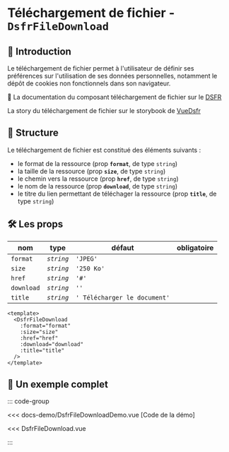 # Téléchargement de fichier - `DsfrFileDownload`

## 🌟 Introduction

Le téléchargement de fichier permet à l'utilisateur de définir ses préférences sur l'utilisation de ses données personnelles, notamment le dépôt de cookies non fonctionnels dans son navigateur.

🏅 La documentation du composant téléchargement de fichier sur le [DSFR](https://www.systeme-de-design.gouv.fr/elements-d-interface/composants/telechargement-de-fichier)

<VIcon name="vi-file-type-storybook" /> La story du téléchargement de fichier sur le storybook de [VueDsfr](https://vue-dsfr.netlify.app/?path=/docs/composants-dsfrfiledownload--docs)

## 📐 Structure

Le téléchargement de fichier est constitué des éléments suivants :

- le format de la ressource (prop **`format`**, de type `string`)
- la taille de la ressource (prop **`size`**, de type `string`)
- le chemin vers la ressource (prop **`href`**, de type `string`)
- le nom de la ressource (prop **`download`**, de type `string`)
- le titre du lien permettant de téléchager la ressource (prop **`title`**, de type `string`)

## 🛠️ Les props

|  nom                    |   type        |  défaut                      | obligatoire |
| ----------------------- | ---------     | ---------------------------- | --------    |
| `format`                | *`string`*    | `'JPEG'`                     |             |
| `size`                  | *`string`*    | `'250 Ko'`                   |             |
| `href`                  | *`string`*    | `'#'`                        |             |
| `download`              | *`string`*    | `''`                         |             |
| `title`                 | *`string`*    | `' Télécharger le document'` |             |

```vue{6,15,16,25,26}
<template>
  <DsfrFileDownload
    :format="format"
    :size="size"
    :href="href"
    :download="download"
    :title="title"
  />
</template>
```

## 📝 Un exemple complet

::: code-group

<Story data-title="Démo" min-h="200px">
  <DsfrFileDownloadDemo />
</Story>

<<< docs-demo/DsfrFileDownloadDemo.vue [Code de la démo]

<<< DsfrFileDownload.vue

:::

<script setup lang="ts">
import DsfrFileDownloadDemo from './docs-demo/DsfrFileDownloadDemo.vue'
</script>
